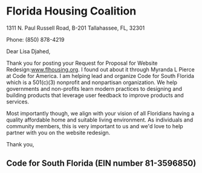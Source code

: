 # Florida Housing Coalition

1311 N. Paul Russell Road, B-201
Tallahassee, FL, 32301

Phone: (850) 878-4219

Dear Lisa Djahed,

Thank you for posting your Request for Proposal for Website Redesign:www.flhousing.org. I found out about it through Myranda L Pierce at Code for America. I am helping lead and organize Code for South Florida which is a 501(c)(3) nonprofit and nonpartisan organization. We help governments and non-profits learn modern practices to designing and building products that leverage user feedback to improve products and services.  

Most importantly though, we align with your vision of all Floridians having a quality affordable home and suitable living environment. As individuals and community members, this is very important to us and we'd love to help partner with you on the website redesign.

Thank you,

## Code for South Florida (EIN number 81-3596850)
